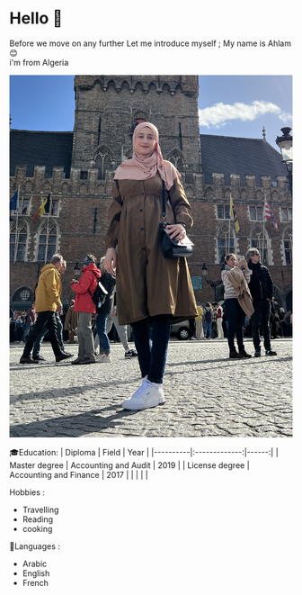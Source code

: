 # Hello 👋

Before we move on any further Let me introduce myself ; My name is Ahlam😊  
i'm from Algeria

![My Photo](./img/IMG_0608.jpg1.jpg)

🎓Education: | Diploma | Field | Year | |----------|:-------------:|------:| |
Master degree | Accounting and Audit | 2019 | | License degree | Accounting and
Finance | 2017 | | | | |

Hobbies :

- Travelling
- Reading
- cooking

📕Languages :

- Arabic
- English
- French
